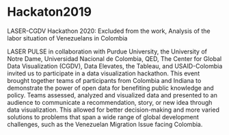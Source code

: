 # Hackaton2019
LASER-CGDV Hackathon 2020: Excluded from the work, Analysis of the labor situation of Venezuelans in Colombia 

LASER PULSE in collaboration with Purdue University, the University of Notre Dame, Universidad Nacional de Colombia, QED, The Center for Global Data Visualization (CGDV), Data Elevates, the Tableau, and USAID-Colombia invited us to participate in a data visualization hackathon. This event brought together teams of participants from Colombia and Indiana to demonstrate the power of open data for benefiting public knowledge and policy. Teams assessed, analyzed and visualized data and presented to an audience to communicate a recommendation, story, or new idea through data visualization. This allowed for better decision-making and more varied solutions to problems that span a wide range of global development challenges, such as the Venezuelan Migration Issue facing Colombia.
